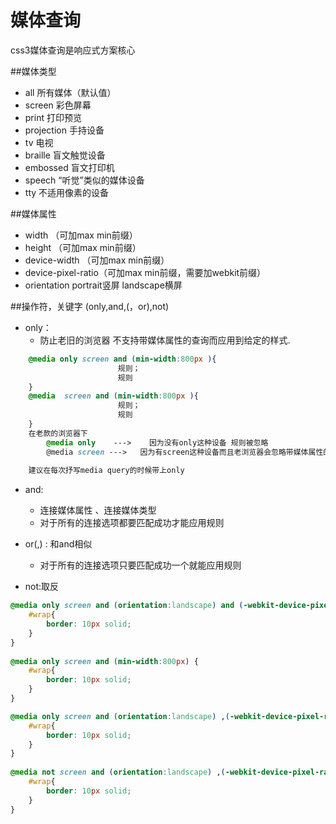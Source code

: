#	媒体查询
css3媒体查询是响应式方案核心
	   
##媒体类型
+	all                  所有媒体（默认值）
+	screen           彩色屏幕
+	print              打印预览
+	projection     手持设备
+	tv                   电视
+	braille           盲文触觉设备
+	embossed     盲文打印机
+	speech        “听觉”类似的媒体设备
+	tty                 不适用像素的设备
       

##媒体属性
+	width			   （可加max min前缀）
+	height			   （可加max min前缀）
+	device-width	   （可加max min前缀）
+	device-pixel-ratio（可加max min前缀，需要加webkit前缀）
+	orientation   portrait竖屏 landscape横屏

##操作符，关键字 (only,and,(，or),not)
+	only：
	+	防止老旧的浏览器  不支持带媒体属性的查询而应用到给定的样式.
	
```css
	@media only screen and (min-width:800px ){
						规则；
						规则
	}
	@media  screen and (min-width:800px ){
						规则；
						规则
	}
	在老款的浏览器下
		@media only    --->    因为没有only这种设备 规则被忽略
		@media screen --->   因为有screen这种设备而且老浏览器会忽略带媒体属性的查询
	
	建议在每次抒写media query的时候带上only
```

+	and:
	+	连接媒体属性 、连接媒体类型
	+	对于所有的连接选项都要匹配成功才能应用规则

+	or(,) : 和and相似
	+	对于所有的连接选项只要匹配成功一个就能应用规则

+	not:取反

```css
@media only screen and (orientation:landscape) and (-webkit-device-pixel-ratio:2) {
	#wrap{
		border: 10px solid;
	}
}
	
@media only screen and (min-width:800px) {
	#wrap{
		border: 10px solid;
	}
}

@media only screen and (orientation:landscape) ,(-webkit-device-pixel-ratio:2) {
	#wrap{
		border: 10px solid;
	}
}
	
@media not screen and (orientation:landscape) ,(-webkit-device-pixel-ratio:2) {
	#wrap{
		border: 10px solid;
	}
}
```

